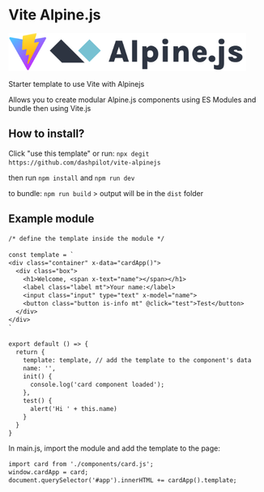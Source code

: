 # Vite Alpine.js

<img src="/favicon.svg" height="75" /><img src="/alpine.svg" height="75" />

Starter template to use Vite with Alpinejs

Allows you to create modular Alpine.js components using ES Modules and bundle then using Vite.js

## How to install?
Click "use this template" or run: `npx degit https://github.com/dashpilot/vite-alpinejs`

then run `npm install` and `npm run dev`

to bundle: `npm run build` > output will be in the `dist` folder

## Example module

```
/* define the template inside the module */

const template = `
<div class="container" x-data="cardApp()">
  <div class="box">
    <h1>Welcome, <span x-text="name"></span></h1>
    <label class="label mt">Your name:</label>
    <input class="input" type="text" x-model="name">
    <button class="button is-info mt" @click="test">Test</button>
  </div>
</div>
`

export default () => {
  return {
    template: template, // add the template to the component's data
    name: '',
    init() {
      console.log('card component loaded');
    },
    test() {
      alert('Hi ' + this.name)
    }
  }
}
```

In main.js, import the module and add the template to the page:
```
import card from './components/card.js';
window.cardApp = card;
document.querySelector('#app').innerHTML += cardApp().template;
```

